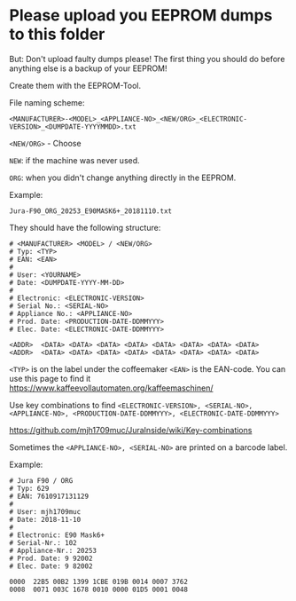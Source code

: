 # Please upload you EEPROM dumps to this folder

But: Don't upload faulty dumps please! The first thing you should do before anything else is a backup of your EEPROM!

Create them with the EEPROM-Tool. 

File naming scheme: 
```
<MANUFACTURER>-<MODEL>_<APPLIANCE-NO>_<NEW/ORG>_<ELECTRONIC-VERSION>_<DUMPDATE-YYYYMMDD>.txt
```

```<NEW/ORG>``` - Choose

```NEW```: if the machine was never used.

```ORG```: when you didn't change anything directly in the EEPROM.

Example:
```
Jura-F90_ORG_20253_E90MASK6+_20181110.txt
```

They should have the following structure:
```
# <MANUFACTURER> <MODEL> / <NEW/ORG>
# Typ: <TYP>
# EAN: <EAN>
#
# User: <YOURNAME>
# Date: <DUMPDATE-YYYY-MM-DD>
#
# Electronic: <ELECTRONIC-VERSION>
# Serial No.: <SERIAL-NO>
# Appliance No.: <APPLIANCE-NO>
# Prod. Date: <PRODUCTION-DATE-DDMMYYY>
# Elec. Date: <ELECTRONIC-DATE-DDMMYYY>

<ADDR>  <DATA> <DATA> <DATA> <DATA> <DATA> <DATA> <DATA> <DATA> 
<ADDR>  <DATA> <DATA> <DATA> <DATA> <DATA> <DATA> <DATA> <DATA> 
```

```<TYP>``` is on the label under the coffeemaker
```<EAN>``` is the EAN-code. You can use this page to find it https://www.kaffeevollautomaten.org/kaffeemaschinen/

Use key combinations to find ```<ELECTRONIC-VERSION>, <SERIAL-NO>, <APPLIANCE-NO>, <PRODUCTION-DATE-DDMMYYY>, <ELECTRONIC-DATE-DDMMYYY>```

https://github.com/mjh1709muc/JuraInside/wiki/Key-combinations

Sometimes the ```<APPLIANCE-NO>, <SERIAL-NO>``` are printed on a barcode label.


Example:

```
# Jura F90 / ORG
# Typ: 629
# EAN: 7610917131129
#
# User: mjh1709muc
# Date: 2018-11-10
#
# Electronic: E90 Mask6+
# Serial-Nr.: 102
# Appliance-Nr.: 20253
# Prod. Date: 9 92002
# Elec. Date: 9 82002

0000  22B5 00B2 1399 1CBE 019B 0014 0007 3762 
0008  0071 003C 1678 0010 0000 01D5 0001 0048 
```
